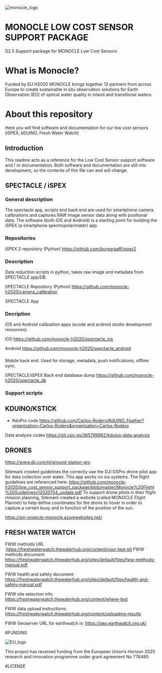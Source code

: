 ![monocle_logo](https://monocle-h2020.eu/getattachment/Resources/MONOCLE_LOGO_-_Grey_with_text_-_2000px.png)


# MONOCLE LOW COST SENSOR SUPPORT PACKAGE
D2.5 Support package for MONOCLE Low Cost Sensors

# What is Monocle?

Funded by EU H2020 MONOCLE brings together 12 partners from across Europe to create sustainable in situ observation solutions for Earth Observation (EO) of optical water quality in inland and transitional waters.


# About this repository


Here you will find software and documentation for our low cost sensors (iSPEX, kDUINO, Fresh Water Watch)


## Introduction
This readme acts as a reference for the Low Cost Sensor support software and / or documentation. Both software and documentation are still into development, so
the contents of this file can and will change.


## SPECTACLE / iSPEX

### General description
The spectacle app, scripts and back end are used for smartphone camera calibrations and captures RAW image sensor data along with positional data. The software (both iOS and Android) is a starting point for building the iSPEX (a smartphone spectropolarimater) app.


### Repositories
iSPEX 2 repository (Python)
https://github.com/burggraaff/ispex2

### Description 
Data reduction scripts in python, takes raw image and metadata from SPECTACLE app/DB.


SPECTACLE Repository (Python)
https://github.com/monocle-h2020/camera_calibration

SPECTACLE App
### Decription
iOS and Android calibration apps (xcode and android studio development resources). 



IOS
https://github.com/monocle-h2020/spectacle_ios

Android
https://github.com/monocle-h2020/spectacle_android


###
Mobile back end. Used for storage, metadata, push notifications, offline sync.

SPECTACLE/iSPEX Back end database dump
https://github.com/monocle-h2020/spectacle_db


### Support scripts 


## KDUINO/KSTICK





- KduPro code
https://github.com/Carlos-Rodero/KdUINO_Feather?organization=Carlos-Rodero&organization=Carlos-Rodero

 Data analysis codes 
https://git.csic.es/36579996Z/kduino-data-analysis 


## DRONES

https://www.dji.com/nl/ground-station-pro

 Sitemark created guidelines the correctly use the DJI GSPro drone pilot app for data collection over water. This app works on ios systems. The flight guidelines are referenced here: https://github.com/monocle-h2020/low_cost_sensor_support_package/blob/master/Monocle%20Flight%20Guidelinesv12020704_update.pdf
To support drone pilots in their flight mission planning, Sitemark  created a website (called MONOCLE Flight Planner) to help define coordinates for the drone to hover in order to capture a certain buoy and in function of the position of the sun.

https://sm-projects-monocle.azurewebsites.net/



## FRESH WATER WATCH




FWW methods URL :https://freshwaterwatch.thewaterhub.org/content/your-test-kit
FWW methods document: https://freshwaterwatch.thewaterhub.org/sites/default/files/fww-methods-manual.pdf
 
FWW health and safety document: https://freshwaterwatch.thewaterhub.org/sites/default/files/health-and-safety-manual.pdf
 
FWW site selection info: https://freshwaterwatch.thewaterhub.org/content/where-test
 
FWW data upload instructions: https://freshwaterwatch.thewaterhub.org/content/uploading-results
 
FWW Geoserver URL for earthwatch is: https://geo.earthwatch.org.uk/

#FUNDING

![EU_logo](https://ec.europa.eu/easme/sites/easme-site/files/euflag.png)

This project has received funding from the European Union’s Horizon 2020 research and innovation programme under grant agreement No 776480


#LICENSE


